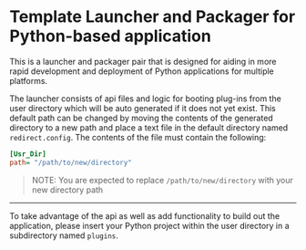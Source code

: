 # Template Launcher and Packager for Python-based application

This is a launcher and packager pair that is designed for aiding in more rapid development and deployment of Python applications for multiple platforms.

The launcher consists of api files and logic for booting plug-ins from the user directory which will be auto generated if it does not yet exist.
This default path can be changed by moving the contents of the generated directory to a new path and place a text file in the default directory named ```redirect.config```.
The contents of the file must contain the following:

```cfg
[Usr_Dir]
path= "/path/to/new/directory"
```

> NOTE: You are expected to replace ```/path/to/new/directory``` with your new directory path

---

To take advantage of the api as well as add functionality to build out the application, please insert your Python project within the user directory in a subdirectory named ```plugins```.
